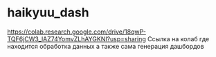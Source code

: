 # haikyuu_dash

https://colab.research.google.com/drive/18qwP-TQF6jCW3_lAZ74YomvZLhAYGKNl?usp=sharing
Ссылка на колаб где находится обработка данных а также сама генерация дашбордов
